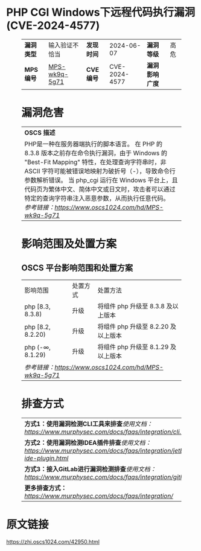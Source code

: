 # PHP CGI Windows下远程代码执行漏洞 (CVE-2024-4577)
<figure class="wp-block-table">
    <table>
        <tbody>
        <tr>
            <td><strong>漏洞类型</strong></td>
            <td>输入验证不恰当</td>
            <td><strong>发现时间</strong></td>
            <td>2024-06-07</td>
            <td><strong>漏洞等级</strong></td>
            <td>高危</td>
        </tr>
        <tr>
            <td><strong>MPS编号</strong></td>
            <td><a href="https://www.oscs1024.com/hd/MPS-wk9q-5g71">MPS-wk9q-5g71</a></td>
            <td><strong>CVE编号</strong></td>
            <td>CVE-2024-4577</td>
            <td><strong>漏洞影响广度</strong></td>
            <td></td>
        </tr>
        </tbody>
    </table>
</figure>


<figure class="wp-block-table">
    <h1 class="wp-block-heading">漏洞危害</h1>
    <table>
        <tbody>
        <tr>
            <td><strong>OSCS 描述</strong></td>
        </tr>
        <tr>
            <td>PHP是一种在服务器端执行的脚本语言。
在 PHP 的 8.3.8 版本之前存在命令执行漏洞，由于 Windows 的 "Best-Fit Mapping" 特性，在处理查询字符串时，非 ASCII 字符可能被错误地映射为破折号（-），导致命令行参数解析错误。
当 php_cgi 运行在 Windows 平台上，且代码页为繁体中文、简体中文或日文时，攻击者可以通过特定的查询字符串注入恶意参数，从而执行任意代码。<br><em>参考链接：<a
                    href="https://www.oscs1024.com/hd/MPS-wk9q-5g71">https://www.oscs1024.com/hd/MPS-wk9q-5g71</a></em>
            </td>
        </tr>
        </tbody>
    </table>
</figure>


<figure class="wp-block-table alignleft">
    <h1 class="wp-block-heading">影响范围及处置方案</h1>
    <h2 class="wp-block-heading"><strong>OSCS</strong> <strong>平台影响范围和处置方案</strong></h2>
    <table>
        <tbody>
        <tr>
            <td>影响范围</td>
            <td>处置方式</td>
            <td>处置方法</td>
        </tr>
        <tr><td rowspan="1">php [8.3, 8.3.8)</td><td>升级</td><td>将组件 php 升级至 8.3.8 及以上版本</td></tr><tr><td rowspan="1">php [8.2, 8.2.20)</td><td>升级</td><td>将组件 php 升级至 8.2.20 及以上版本</td></tr><tr><td rowspan="1">php (-∞, 8.1.29)</td><td>升级</td><td>将组件 php 升级至 8.1.29 及以上版本</td></tr>
        <tr>
            <td colspan="3"><em>参考链接：</em><em><a
                    href="https://www.oscs1024.com/hd/MPS-wk9q-5g71">https://www.oscs1024.com/hd/MPS-wk9q-5g71</a></em></td>
        </tr>
        </tbody>
    </table>
</figure>


<figure class="wp-block-table">
    <h1 class="wp-block-heading">排查方式</h1>
    <table>
        <tbody>
        <tr>
            <td><strong>方式1：使用漏洞检测CLI工具来排查</strong><em>使用文档：<a
                    href="https://www.murphysec.com/docs/faqs/integration/cli.html">https://www.murphysec.com/docs/faqs/integration/cli.html</a></em>
            </td>
        </tr>
        <tr>
            <td><strong>方式2：使用漏洞检测IDEA插件排查</strong><em>使用文档：<a
                    href="https://www.murphysec.com/docs/faqs/integration/jetbrains-ide-plugin.html">https://www.murphysec.com/docs/faqs/integration/jetbrains-ide-plugin.html</a></em>
            </td>
        </tr>
        <tr>
            <td><strong>方式3：接入GitLab进行漏洞检测排查</strong><em>使用文档：<a
                    href="https://www.murphysec.com/docs/faqs/integration/gitlab.html">https://www.murphysec.com/docs/faqs/integration/gitlab.html</a></em>
            </td>
        </tr>
        <tr>
            <td><strong>更多排查方式：</strong><em><a
                    href="https://www.murphysec.com/docs/faqs/integration/">https://www.murphysec.com/docs/faqs/integration/</a></em>
            </td>
        </tr>
        </tbody>
    </table>
</figure>
<h1>原文链接</h1>
<p><a href="https://zhi.oscs1024.com/42950.html">https://zhi.oscs1024.com/42950.html</a></p>